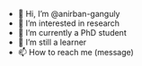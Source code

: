 - 👋 Hi, I’m @anirban-ganguly
- 👀 I’m interested in research
- 🌱 I’m currently a PhD student
- 💞️ I’m still a learner
- 📫 How to reach me (message)

<!---
anirban-ganguly/anirban-ganguly is a ✨ special ✨ repository because its `README.md` (this file) appears on your GitHub profile.
You can click the Preview link to take a look at your changes.
--->
